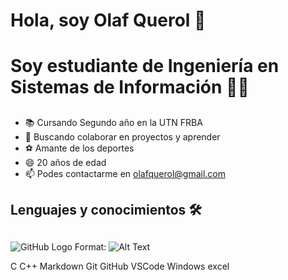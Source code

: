 # Hola, soy Olaf Querol 👋 <h1>   Soy estudiante de Ingeniería en Sistemas de Información 👨‍💻 <h2>  
  * 📚 Cursando Segundo año en la UTN FRBA
  * 👯 Buscando colaborar en proyectos y aprender
  * ⚽ Amante de los deportes
  * 😄 20 años de edad
  * 📫 Podes contactarme en olafquerol@gmail.com
## Lenguajes y conocimientos 🛠 <h2> 
 
 ![GitHub Logo](/images/logo.png)
Format: ![Alt Text](url)
 
 
 C C++  Markdown Git GitHub VSCode  Windows excel
